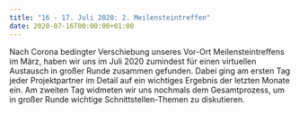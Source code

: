 ```yaml
---
title: "16 - 17. Juli 2020: 2. Meilensteintreffen"
date: 2020-07-16T00:00:00+01:00
---
```


Nach Corona bedingter Verschiebung unseres Vor-Ort Meilensteintreffens im März,
haben wir uns im Juli 2020 zumindest für einen virtuellen Austausch in großer Runde zusammen gefunden.
Dabei ging am ersten Tag jeder Projektpartner im Detail auf ein wichtiges Ergebnis der letzten Monate ein.
Am zweiten Tag widmeten wir uns nochmals dem Gesamtprozess, um in großer Runde wichtige Schnittstellen-Themen
zu diskutieren.
